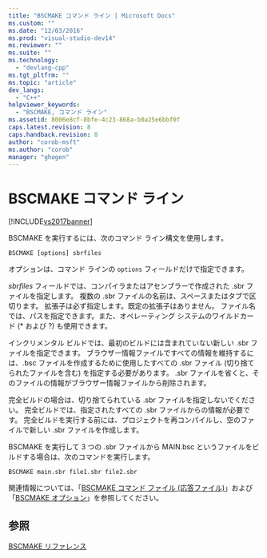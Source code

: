 ```yaml
---
title: "BSCMAKE コマンド ライン | Microsoft Docs"
ms.custom: ""
ms.date: "12/03/2016"
ms.prod: "visual-studio-dev14"
ms.reviewer: ""
ms.suite: ""
ms.technology: 
  - "devlang-cpp"
ms.tgt_pltfrm: ""
ms.topic: "article"
dev_langs: 
  - "C++"
helpviewer_keywords: 
  - "BSCMAKE, コマンド ライン"
ms.assetid: 8006e8cf-8bfe-4c23-868a-b0a25e6bbf0f
caps.latest.revision: 8
caps.handback.revision: 8
author: "corob-msft"
ms.author: "corob"
manager: "ghogen"
---
```

# BSCMAKE コマンド ライン
[!INCLUDE[vs2017banner](../../assembler/inline/includes/vs2017banner.md)]

BSCMAKE を実行するには、次のコマンド ライン構文を使用します。  
  
```  
BSCMAKE [options] sbrfiles  
```  
  
 オプションは、コマンド ラインの `options` フィールドだけで指定できます。  
  
 *sbrfiles* フィールドでは、コンパイラまたはアセンブラーで作成された .sbr ファイルを指定します。  複数の .sbr ファイルの名前は、スペースまたはタブで区切ります。  拡張子は必ず指定します。既定の拡張子はありません。  ファイル名では、パスを指定できます。また、オペレーティング システムのワイルドカード \(\* および ?\) も使用できます。  
  
 インクリメンタル ビルドでは、最初のビルドには含まれていない新しい .sbr ファイルを指定できます。  ブラウザー情報ファイルですべての情報を維持するには、.bsc ファイルを作成するために使用したすべての .sbr ファイル \(切り捨てられたファイルを含む\) を指定する必要があります。  .sbr ファイルを省くと、そのファイルの情報がブラウザー情報ファイルから削除されます。  
  
 完全ビルドの場合は、切り捨てられている .sbr ファイルを指定しないでください。  完全ビルドでは、指定されたすべての .sbr ファイルからの情報が必要です。  完全ビルドを実行する前には、プロジェクトを再コンパイルし、空のファイルで新しい .sbr ファイルを作成します。  
  
 BSCMAKE を実行して 3 つの .sbr ファイルから MAIN.bsc というファイルをビルドする場合は、次のコマンドを実行します。  
  
```  
BSCMAKE main.sbr file1.sbr file2.sbr  
```  
  
 関連情報については、「[BSCMAKE コマンド ファイル \(応答ファイル\)](../../build/reference/bscmake-command-file-response-file.md)」および「[BSCMAKE オプション](../Topic/BSCMAKE%20Options.md)」を参照してください。  
  
## 参照  
 [BSCMAKE リファレンス](../../build/reference/bscmake-reference.md)